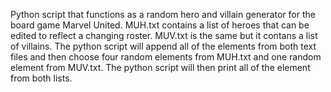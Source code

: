 Python script that functions as a random hero and villain generator for the board game Marvel United.
MUH.txt contains a list of heroes that can be edited to reflect a changing roster.
MUV.txt is the same but it contans a list of villains. 
The python script will append all of the elements from both text files and then choose four random elements from MUH.txt and one random element from MUV.txt. 
The python script will then print all of the element from both lists. 
